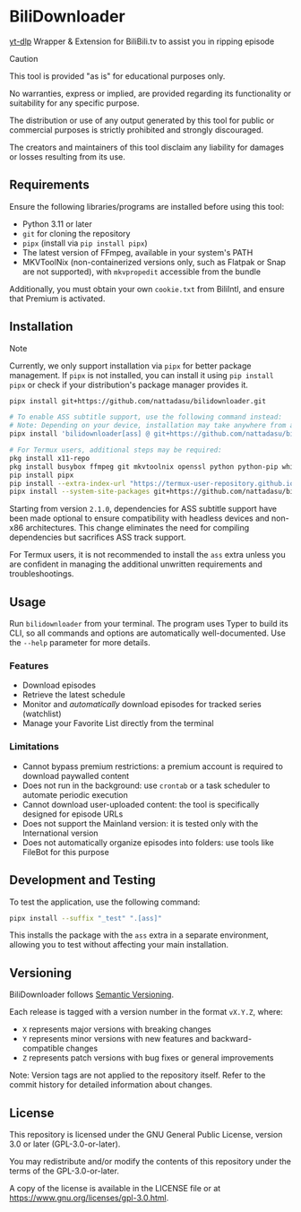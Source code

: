 <!-- markdownlint-disable MD034 -->

# BiliDownloader

[yt-dlp](https://github.com/yt-dlp/yt-dlp) Wrapper & Extension for BiliBili.tv
to assist you in ripping episode

> [!CAUTION]
> This tool is provided "as is" for educational purposes only.
>
> No warranties, express or implied, are provided regarding its functionality or
> suitability for any specific purpose.
>
> The distribution or use of any output generated by this tool for public or
> commercial purposes is strictly prohibited and strongly discouraged.
>
> The creators and maintainers of this tool disclaim any liability for damages
> or losses resulting from its use.

## Requirements

Ensure the following libraries/programs are installed before using this tool:

* Python 3.11 or later
* `git` for cloning the repository
* `pipx` (install via `pip install pipx`)
* The latest version of FFmpeg, available in your system's PATH
* MKVToolNix (non-containerized versions only, such as Flatpak or Snap are not
  supported), with `mkvpropedit` accessible from the bundle

Additionally, you must obtain your own `cookie.txt` from BiliIntl, and ensure
that Premium is activated.

## Installation

> [!NOTE]
> Currently, we only support installation via `pipx` for better package
> management. If `pipx` is not installed, you can install it using
> `pip install pipx` or check if your distribution's package manager provides it.

```bash
pipx install git+https://github.com/nattadasu/bilidownloader.git
```

```bash
# To enable ASS subtitle support, use the following command instead:
# Note: Depending on your device, installation may take anywhere from a few minutes to an hour.
pipx install 'bilidownloader[ass] @ git+https://github.com/nattadasu/bilidownloader.git'
```

```bash
# For Termux users, additional steps may be required:
pkg install x11-repo
pkg install busybox ffmpeg git mkvtoolnix openssl python python-pip which
pip install pipx
pip install --extra-index-url "https://termux-user-repository.github.io/pypi/" pydantic
pipx install --system-site-packages git+https://github.com/nattadasu/bilidownloader.git
```

Starting from version `2.1.0`, dependencies for ASS subtitle support have been
made optional to ensure compatibility with headless devices and non-x86
architectures. This change eliminates the need for compiling dependencies but
sacrifices ASS track support.

For Termux users, it is not recommended to install the `ass` extra unless you
are confident in managing the additional unwritten requirements and
troubleshootings.

## Usage

Run `bilidownloader` from your terminal. The program uses Typer to build its
CLI, so all commands and options are automatically well-documented. Use the
`--help` parameter for more details.

### Features

* Download episodes
* Retrieve the latest schedule
* Monitor and *automatically* download episodes for tracked series (watchlist)
* Manage your Favorite List directly from the terminal

### Limitations

* Cannot bypass premium restrictions: a premium account is required to download
  paywalled content
* Does not run in the background: use `crontab` or a task scheduler to automate
  periodic execution
* Cannot download user-uploaded content: the tool is specifically designed for
  episode URLs
* Does not support the Mainland version: it is tested only with the
  International version
* Does not automatically organize episodes into folders: use tools like FileBot
  for this purpose

## Development and Testing

To test the application, use the following command:

```bash
pipx install --suffix "_test" ".[ass]"
```

This installs the package with the `ass` extra in a separate environment,
allowing you to test without affecting your main installation.

## Versioning

BiliDownloader follows [Semantic Versioning](https://semver.org/).

Each release is tagged with a version number in the format `vX.Y.Z`, where:

* `X` represents major versions with breaking changes
* `Y` represents minor versions with new features and backward-compatible
  changes
* `Z` represents patch versions with bug fixes or general improvements

Note: Version tags are not applied to the repository itself. Refer to the commit
history for detailed information about changes.

## License

This repository is licensed under the GNU General Public License, version 3.0 or
later (GPL-3.0-or-later).

You may redistribute and/or modify the contents of this repository under the
terms of the GPL-3.0-or-later.

A copy of the license is available in the LICENSE file or at
https://www.gnu.org/licenses/gpl-3.0.html.
